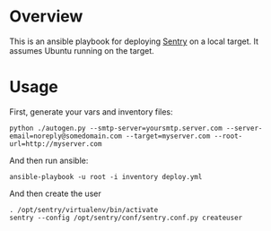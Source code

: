 # Overview

This is an ansible playbook for deploying [Sentry](http://getsentry.com ) on a local target. It assumes Ubuntu running on the target.

# Usage

First, generate your vars and inventory files:

	python ./autogen.py --smtp-server=yoursmtp.server.com --server-email=noreply@somedomain.com --target=myserver.com --root-url=http://myserver.com

And then run ansible:

	ansible-playbook -u root -i inventory deploy.yml

And then create the user

	. /opt/sentry/virtualenv/bin/activate
	sentry --config /opt/sentry/conf/sentry.conf.py createuser


